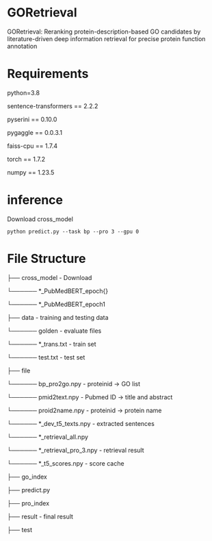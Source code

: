 # GORetrieval

GORetrieval: Reranking protein-description-based GO candidates by literature-driven deep information retrieval for precise protein function annotation

# Requirements

python=3.8

sentence-transformers == 2.2.2

pyserini == 0.10.0

pygaggle == 0.0.3.1

faiss-cpu == 1.7.4

torch == 1.7.2

numpy == 1.23.5

# inference

Download cross_model

```
python predict.py --task bp --pro 3 --gpu 0
```

# File Structure

├── cross_model - Download

└────── *_PubMedBERT_epoch{}

└────── *_PubMedBERT_epoch1

├── data - training and testing data

└────── golden - evaluate files

└────── *_trans.txt - train set

└────── test.txt - test set

├── file

└────── bp_pro2go.npy - proteinid -> GO list

└────── pmid2text.npy - Pubmed ID -> title and abstract 

└────── proid2name.npy - proteinid -> protein name


└────── *_dev_t5_texts.npy - extracted sentences

└────── *_retrieval_all.npy

└────── *_retrieval_pro_3.npy - retrieval result

└────── *_t5_scores.npy - score cache


├── go_index
  
├── predict.py

├── pro_index

├── result - final result

├── test
